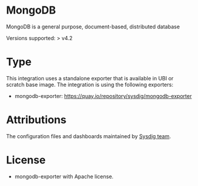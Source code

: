 # MongoDB
MongoDB is a general purpose, document-based, distributed database

Versions supported: > v4.2

# Type
This integration uses a standalone exporter that is available in UBI or scratch base image.
The integration is using the following exporters:
- mongodb-exporter: https://quay.io/repository/sysdig/mongodb-exporter


# Attributions
The configuration files and dashboards maintained by [Sysdig team](https://sysdig.com/).
# License
- mongodb-exporter with Apache license.